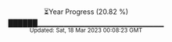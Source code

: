 <p align="center">
⏳Year Progress (20.82 %) <br>
██████▁▁▁▁▁▁▁▁▁▁▁▁▁▁▁▁▁▁▁▁▁▁▁▁ <br>
<sub>Updated: Sat, 18 Mar 2023 00:08:23 GMT</sub>
</p>

